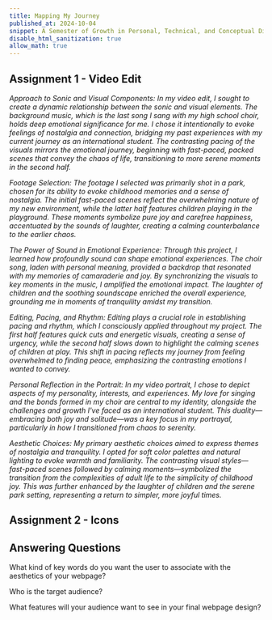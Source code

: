 ```yaml
---
title: Mapping My Journey
published_at: 2024-10-04
snippet: A Semester of Growth in Personal, Technical, and Conceptual Dimensions
disable_html_sanitization: true
allow_math: true
---
```


## Assignment 1 - Video Edit
*Approach to Sonic and Visual Components: In my video edit, I sought to create a dynamic relationship between the sonic and visual elements. The background music, which is the last song I sang with my high school choir, holds deep emotional significance for me. I chose it intentionally to evoke feelings of nostalgia and connection, bridging my past experiences with my current journey as an international student. The contrasting pacing of the visuals mirrors the emotional journey, beginning with fast-paced, packed scenes that convey the chaos of life, transitioning to more serene moments in the second half.*

*Footage Selection: The footage I selected was primarily shot in a park, chosen for its ability to evoke childhood memories and a sense of nostalgia. The initial fast-paced scenes reflect the overwhelming nature of my new environment, while the latter half features children playing in the playground. These moments symbolize pure joy and carefree happiness, accentuated by the sounds of laughter, creating a calming counterbalance to the earlier chaos.*

*The Power of Sound in Emotional Experience: Through this project, I learned how profoundly sound can shape emotional experiences. The choir song, laden with personal meaning, provided a backdrop that resonated with my memories of camaraderie and joy. By synchronizing the visuals to key moments in the music, I amplified the emotional impact. The laughter of children and the soothing soundscape enriched the overall experience, grounding me in moments of tranquility amidst my transition.*

*Editing, Pacing, and Rhythm: Editing plays a crucial role in establishing pacing and rhythm, which I consciously applied throughout my project. The first half features quick cuts and energetic visuals, creating a sense of urgency, while the second half slows down to highlight the calming scenes of children at play. This shift in pacing reflects my journey from feeling overwhelmed to finding peace, emphasizing the contrasting emotions I wanted to convey.*

*Personal Reflection in the Portrait: In my video portrait, I chose to depict aspects of my personality, interests, and experiences. My love for singing and the bonds formed in my choir are central to my identity, alongside the challenges and growth I've faced as an international student. This duality—embracing both joy and solitude—was a key focus in my portrayal, particularly in how I transitioned from chaos to serenity.*

*Aesthetic Choices: My primary aesthetic choices aimed to express themes of nostalgia and tranquility. I opted for soft color palettes and natural lighting to evoke warmth and familiarity. The contrasting visual styles—fast-paced scenes followed by calming moments—symbolized the transition from the complexities of adult life to the simplicity of childhood joy. This was further enhanced by the laughter of children and the serene park setting, representing a return to simpler, more joyful times.*

## Assignment 2 - Icons

## Answering Questions
What kind of key words do you want the user to associate with the aesthetics of your webpage?

Who is the target audience?

What features will your audience want to see in your final webpage design?
